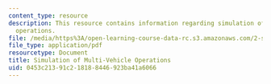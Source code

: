 ```yaml
---
content_type: resource
description: This resource contains information regarding simulation of multi-vehicle
  operations.
file: /media/https%3A/open-learning-course-data-rc.s3.amazonaws.com/2-s998-marine-autonomy-sensing-and-communications-spring-2012/0453c21391c218188446923ba41a6066_MIT2_S998S12_Lab07.pdf
file_type: application/pdf
resourcetype: Document
title: Simulation of Multi-Vehicle Operations
uid: 0453c213-91c2-1818-8446-923ba41a6066
---
```

